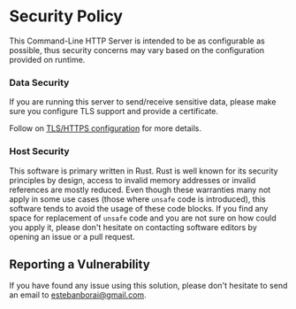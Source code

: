 # Security Policy

This Command-Line HTTP Server is intended to be as configurable as possible,
thus security concerns may vary based on the configuration provided on runtime.

### Data Security

If you are running this server to send/receive sensitive data, please make sure
you configure TLS support and provide a certificate.

Follow on [TLS/HTTPS configuration][1] for more details.

### Host Security

This software is primary written in Rust. Rust is well known for its security
principles by design, access to invalid memory addresses or invalid references
are mostly reduced. Even though these warranties many not apply in some
use cases (those where `unsafe` code is introduced), this software tends to
avoid the usage of these code blocks. If you find any space for replacement
of `unsafe` code and you are not sure on how could you apply it, please don't
hesitate on contacting software editors by opening an issue or a pull request.

## Reporting a Vulnerability

If you have found any issue using this solution, please don't hesitate to send
an email to estebanborai@gmail.com.

[1]: https://github.com/EstebanBorai/http-server#tls-https
